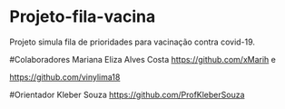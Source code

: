 # Projeto-fila-vacina
Projeto simula fila de prioridades para vacinação contra covid-19.

#Colaboradores 
Mariana Eliza Alves Costa
https://github.com/xMarih
e

https://github.com/vinylima18

#Orientador
Kleber Souza
https://github.com/ProfKleberSouza

